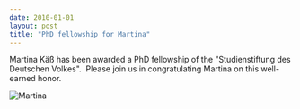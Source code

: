 ```yaml
---
date: 2010-01-01
layout: post
title: "PhD fellowship for Martina"
---
```


Martina Käß has been awarded a PhD fellowship of the "Studienstiftung des Deutschen Volkes".    Please join us in congratulating Martina on this well-earned honor.

![Martina](img/MartinaKaess_news.jpg)